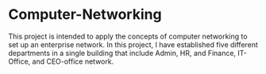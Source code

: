 # Computer-Networking
This project is intended to apply the concepts of computer networking to set up an enterprise network. In this project, I have established five different departments in a single building that include Admin, HR, and Finance, IT-Office, and CEO-office network.
